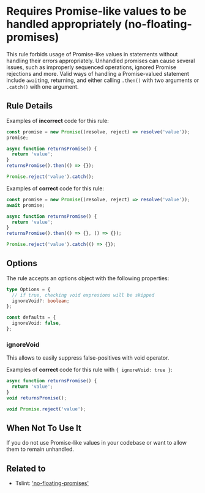# Requires Promise-like values to be handled appropriately (no-floating-promises)

This rule forbids usage of Promise-like values in statements without handling
their errors appropriately. Unhandled promises can cause several issues, such
as improperly sequenced operations, ignored Promise rejections and more. Valid
ways of handling a Promise-valued statement include `await`ing, returning, and
either calling `.then()` with two arguments or `.catch()` with one argument.

## Rule Details

Examples of **incorrect** code for this rule:

```ts
const promise = new Promise((resolve, reject) => resolve('value'));
promise;

async function returnsPromise() {
  return 'value';
}
returnsPromise().then(() => {});

Promise.reject('value').catch();
```

Examples of **correct** code for this rule:

```ts
const promise = new Promise((resolve, reject) => resolve('value'));
await promise;

async function returnsPromise() {
  return 'value';
}
returnsPromise().then(() => {}, () => {});

Promise.reject('value').catch(() => {});
```

## Options

The rule accepts an options object with the following properties:

```ts
type Options = {
  // if true, checking void expresions will be skipped
  ignoreVoid?: boolean;
};

const defaults = {
  ignoreVoid: false,
};
```

### ignoreVoid

This allows to easily suppress false-positives with void operator.

Examples of **correct** code for this rule with `{ ignoreVoid: true }`:

```ts
async function returnsPromise() {
  return 'value';
}
void returnsPromise();

void Promise.reject('value');
```

## When Not To Use It

If you do not use Promise-like values in your codebase or want to allow them to
remain unhandled.

## Related to

- Tslint: ['no-floating-promises'](https://palantir.github.io/tslint/rules/no-floating-promises/)
